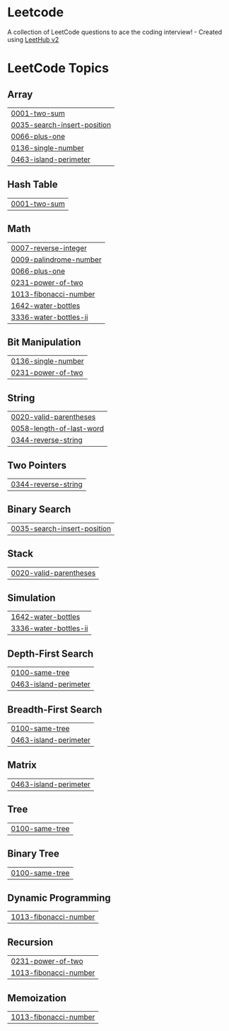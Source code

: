 # Leetcode
A collection of LeetCode questions to ace the coding interview! - Created using [LeetHub v2](https://github.com/arunbhardwaj/LeetHub-2.0)

<!---LeetCode Topics Start-->
# LeetCode Topics
## Array
|  |
| ------- |
| [0001-two-sum](https://github.com/MagiaGatuna/Leetcode/tree/master/0001-two-sum) |
| [0035-search-insert-position](https://github.com/MagiaGatuna/Leetcode/tree/master/0035-search-insert-position) |
| [0066-plus-one](https://github.com/MagiaGatuna/Leetcode/tree/master/0066-plus-one) |
| [0136-single-number](https://github.com/MagiaGatuna/Leetcode/tree/master/0136-single-number) |
| [0463-island-perimeter](https://github.com/MagiaGatuna/Leetcode/tree/master/0463-island-perimeter) |
## Hash Table
|  |
| ------- |
| [0001-two-sum](https://github.com/MagiaGatuna/Leetcode/tree/master/0001-two-sum) |
## Math
|  |
| ------- |
| [0007-reverse-integer](https://github.com/MagiaGatuna/Leetcode/tree/master/0007-reverse-integer) |
| [0009-palindrome-number](https://github.com/MagiaGatuna/Leetcode/tree/master/0009-palindrome-number) |
| [0066-plus-one](https://github.com/MagiaGatuna/Leetcode/tree/master/0066-plus-one) |
| [0231-power-of-two](https://github.com/MagiaGatuna/Leetcode/tree/master/0231-power-of-two) |
| [1013-fibonacci-number](https://github.com/MagiaGatuna/Leetcode/tree/master/1013-fibonacci-number) |
| [1642-water-bottles](https://github.com/MagiaGatuna/Leetcode/tree/master/1642-water-bottles) |
| [3336-water-bottles-ii](https://github.com/MagiaGatuna/Leetcode/tree/master/3336-water-bottles-ii) |
## Bit Manipulation
|  |
| ------- |
| [0136-single-number](https://github.com/MagiaGatuna/Leetcode/tree/master/0136-single-number) |
| [0231-power-of-two](https://github.com/MagiaGatuna/Leetcode/tree/master/0231-power-of-two) |
## String
|  |
| ------- |
| [0020-valid-parentheses](https://github.com/MagiaGatuna/Leetcode/tree/master/0020-valid-parentheses) |
| [0058-length-of-last-word](https://github.com/MagiaGatuna/Leetcode/tree/master/0058-length-of-last-word) |
| [0344-reverse-string](https://github.com/MagiaGatuna/Leetcode/tree/master/0344-reverse-string) |
## Two Pointers
|  |
| ------- |
| [0344-reverse-string](https://github.com/MagiaGatuna/Leetcode/tree/master/0344-reverse-string) |
## Binary Search
|  |
| ------- |
| [0035-search-insert-position](https://github.com/MagiaGatuna/Leetcode/tree/master/0035-search-insert-position) |
## Stack
|  |
| ------- |
| [0020-valid-parentheses](https://github.com/MagiaGatuna/Leetcode/tree/master/0020-valid-parentheses) |
## Simulation
|  |
| ------- |
| [1642-water-bottles](https://github.com/MagiaGatuna/Leetcode/tree/master/1642-water-bottles) |
| [3336-water-bottles-ii](https://github.com/MagiaGatuna/Leetcode/tree/master/3336-water-bottles-ii) |
## Depth-First Search
|  |
| ------- |
| [0100-same-tree](https://github.com/MagiaGatuna/Leetcode/tree/master/0100-same-tree) |
| [0463-island-perimeter](https://github.com/MagiaGatuna/Leetcode/tree/master/0463-island-perimeter) |
## Breadth-First Search
|  |
| ------- |
| [0100-same-tree](https://github.com/MagiaGatuna/Leetcode/tree/master/0100-same-tree) |
| [0463-island-perimeter](https://github.com/MagiaGatuna/Leetcode/tree/master/0463-island-perimeter) |
## Matrix
|  |
| ------- |
| [0463-island-perimeter](https://github.com/MagiaGatuna/Leetcode/tree/master/0463-island-perimeter) |
## Tree
|  |
| ------- |
| [0100-same-tree](https://github.com/MagiaGatuna/Leetcode/tree/master/0100-same-tree) |
## Binary Tree
|  |
| ------- |
| [0100-same-tree](https://github.com/MagiaGatuna/Leetcode/tree/master/0100-same-tree) |
## Dynamic Programming
|  |
| ------- |
| [1013-fibonacci-number](https://github.com/MagiaGatuna/Leetcode/tree/master/1013-fibonacci-number) |
## Recursion
|  |
| ------- |
| [0231-power-of-two](https://github.com/MagiaGatuna/Leetcode/tree/master/0231-power-of-two) |
| [1013-fibonacci-number](https://github.com/MagiaGatuna/Leetcode/tree/master/1013-fibonacci-number) |
## Memoization
|  |
| ------- |
| [1013-fibonacci-number](https://github.com/MagiaGatuna/Leetcode/tree/master/1013-fibonacci-number) |
<!---LeetCode Topics End-->